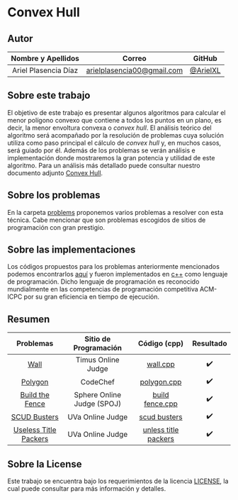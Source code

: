 # Convex Hull

## Autor

| **Nombre y Apellidos** |         **Correo**         |               **GitHub**               |
| :--------------------: | :------------------------: | :------------------------------------: |
|  Ariel Plasencia Díaz  | arielplasencia00@gmail.com | [@ArielXL](https://github.com/ArielXL) |

## Sobre este trabajo

El objetivo de este trabajo es presentar algunos algoritmos para calcular el menor polígono convexo
que contiene a todos los puntos en un plano, es decir, la menor envoltura convexa o *convex hull*.
El análisis teórico del algoritmo será acompañado por la resolución de problemas cuya solución
utiliza como paso principal el cálculo de *convex hull* y, en muchos casos, será guiado por él. Además
de los problemas se verán análisis e implementación donde mostraremos la gran potencia y utilidad de
este algoritmo. Para un análisis más detallado puede consultar nuestro documento adjunto [Convex Hull](./doc/convex_hull.pdf).

## Sobre los problemas

En la carpeta [problems](./problems) proponemos varios problemas a resolver con esta técnica. Cabe mencionar que son problemas escogidos de sitios de programación con gran prestigio.

## Sobre las implementaciones

Los códigos propuestos para los problemas anteriormente mencionados podemos encontrarlos [aquí](./codes) y fueron implementados en [c++](https://es.wikipedia.org/wiki/C%2B%2B) como lenguaje de programación. Dicho lenguaje de programación es reconocido mundialmente en las competencias de programación competitiva ACM-ICPC por su gran eficiencia en tiempo de ejecución.

## Resumen

|                          Problemas                           |   Sitio de Programación    |                      Código (cpp)                      |     Resultado      |
| :----------------------------------------------------------: | :------------------------: | :----------------------------------------------------: | :----------------: |
|  [Wall](https://acm.timus.ru/problem.aspx?space=1&num=1185)  |     Timus Online Judge     |              [wall.cpp](./codes/Wall.cpp)              | :heavy_check_mark: |
|      [Polygon](https://www.codechef.com/problems/CF224)      |          CodeChef          |           [polygon.cpp](./codes/Polygon.cpp)           | :heavy_check_mark: |
|   [Build the Fence](https://www.spoj.com/problems/BSHEEP/)   | Sphere Online Judge (SPOJ) |      [build fence.cpp](./codes/BuildTheFence.cpp)      | :heavy_check_mark: |
|  [SCUD Busters](https://onlinejudge.org/external/1/109.pdf)  |      UVa Online Judge      |        [scud busters](./codes/SCUDBusters.cpp)         | :heavy_check_mark: |
| [Useless Title Packers](https://onlinejudge.org/index.php?option=onlinejudge&page=show_problem&problem=1006) |      UVa Online Judge      | [unless title packers](./codes/UselessTilePackers.cpp) | :heavy_check_mark: |

## Sobre la License

Este trabajo se encuentra bajo los requerimientos de la licencia [LICENSE](LICENSE), la cual puede consultar para más información y detalles.